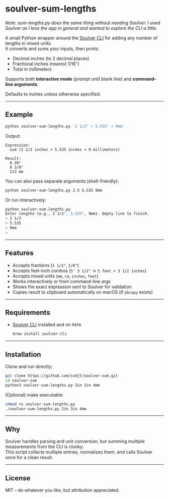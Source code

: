 # soulver-sum-lengths

_Note: sum-lengths.py does the same thing without needing Soulver.  I used Soulver as I love the app in general and wanted to explore the CLI a little._

A small Python wrapper around the [Soulver CLI](https://documentation.soulver.app/) for adding any number of lengths in mixed units.  
It converts and sums your inputs, then prints:

- Decimal inches (to 2 decimal places)
- Fractional inches (nearest 1/16″)
- Total in millimeters

Supports both **interactive mode** (prompt until blank line) and **command-line arguments**.

Defaults to inches unless otherwise specified.

---

## Example

```bash
python soulver-sum-lengths.py '2 1/2" + 5.535" + 9mm'
```

Output:

```
Expression:
  sum (2 1/2 inches + 5.535 inches + 9 millimeters)

Result:
  8.39"
  8 3/8"
  213 mm
```

You can also pass separate arguments (shell-friendly):

```bash
python soulver-sum-lengths.py 2.5 5.535 9mm
```

Or run interactively:

```bash
python soulver-sum-lengths.py
Enter lengths (e.g., 2 1/2", 5.535", 9mm). Empty line to finish.
> 2 1/2
> 5.535
> 9mm
>
```

---

## Features

- Accepts fractions (`3 1/2"`, `1/8"`)
- Accepts feet-inch combos (`5' 3 1/2"` → `5 feet + 3 1/2 inches`)
- Accepts mixed units (`mm`, `cm`, `inches`, `feet`)
- Works interactively or from command-line args
- Shows the exact expression sent to Soulver for validation
- Copies result to clipboard automatically on macOS (if `pbcopy` exists)

---

## Requirements

- [Soulver CLI](https://documentation.soulver.app/cli/) installed and on `PATH`

  ```bash
  brew install soulver-cli
  ```

---

## Installation

Clone and run directly:

```bash
git clone https://github.com/sxdjt/soulver-sum.git
cd soulver-sum
python3 soulver-sum-lengths.py 2in 3in 4mm
```

(Optional) make executable:

```bash
chmod +x soulver-sum-lengths.py
./soulver-sum-lengths.py 2in 3in 4mm
```

---

## Why

Soulver handles parsing and unit conversion, but summing multiple measurements from the CLI is clunky.  
This script collects multiple entries, normalizes them, and calls Soulver once for a clean result.

---

## License

MIT – do whatever you like, but attribution appreciated.
